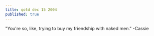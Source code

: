 ```yaml
---
title: qotd dec 15 2004
published: true
---
```


"You're so, like, trying to buy my friendship with naked men." -Cassie
